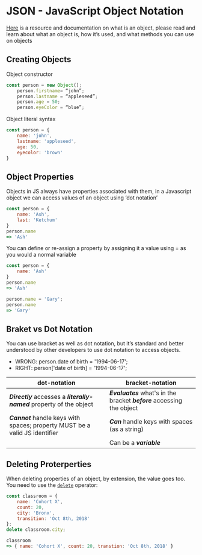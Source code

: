 # JSON - JavaScript Object Notation
[Here](https://developer.mozilla.org/en-US/docs/Web/JavaScript/Reference/Global_Objects/Object) is a resource and documentation on what is an object, please read and learn about what an object is, how it’s used, and what methods you can use on objects

## Creating Objects
Object constructor 

```javascript
const person = new Object();
    person.firstname= “john”; 
    person.lastname = “appleseed”; 
    person.age = 50; 
    person.eyeColor = “blue”;
```
Object literal syntax

```javascript
const person = {
    name: 'john', 
    lastname: 'appleseed', 
    age: 50, 
    eyecolor: 'brown'
}
```
## Object Properties 
Objects in JS always have properties associated with them, in a Javascript object we can access values of an object using ‘dot notation’

```javascript
const person = {
    name: 'Ash', 
    last: 'Ketchum'
}
person.name
=> 'Ash'
```
You can define or re-assign a property by assigning it a value using = as you would a normal variable

```javascript
const person = {
    name: 'Ash'
}
person.name
=> 'Ash'

person.name = 'Gary'; 
person.name 
=> 'Gary'
```

## Braket vs Dot Notation
You can use bracket as well as dot notation, but it’s standard and better understood by other developers to use dot notation to access objects. 


* WRONG: person.date of birth = '1994-06-17'; 
* RIGHT: person['date of birth] = '1994-06-17'; 


|dot-notation| bracket-notation|
|---|---|
|***Directly*** accesses a ***literally-named*** property of the object| ***Evaluates*** what's in the bracket ***before*** accessing the object|
| ***Cannot*** handle keys with spaces; property MUST be a valid JS identifier | ***Can*** handle keys with spaces (as a string)|
||Can be a ***variable***|

## Deleting Proterperties 
When deleting properties of an object, by extension, the value goes too. You need to use the [`delete`](https://developer.mozilla.org/en-US/docs/Web/JavaScript/Reference/Operators/delete) operator:

```javascript
const classroom = {
    name: 'Cohort X', 
    count: 20, 
    city: 'Bronx', 
    transition: 'Oct 8th, 2018'
}; 
delete classroom.city; 

classroom
=> { name: 'Cohort X', count: 20, transtion: 'Oct 8th, 2018' }
```